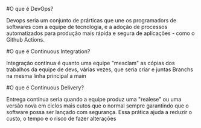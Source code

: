 #O que é DevOps?

Devops seria um conjunto de prárticas que une os programadors de softwares com a equipe de tecnologia, e a adoção de processos automatizados para produção mais rápida e segura de aplicações - como o Github Actions.

#O que é Continuous Integration?

Integração contínua é quanto uma equipe "mesclam" as cópias dos trabalhos da equipe de devs, várias vezes, que seria criar e juntas Branchs na mesma linha principal a main

#O que é Continuous Delivery?

Entrega contínua seria quando a equipe produz uma "realese" ou uma versão nova em ciclos mais cutos que o normal sempre garantindo que o software possa ser lançado com segurança. Essa prática ajuda a reduzir o custo, o tempo e o risco de fazer alterações